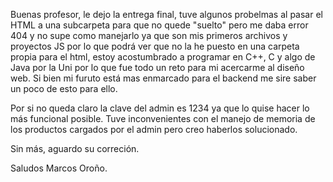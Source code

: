 Buenas profesor, le dejo la entrega final, tuve algunos probelmas al pasar el HTML a una subcarpeta para que no quede "suelto" pero me daba error 404 y no supe como manejarlo ya que son
mis primeros archivos y proyectos JS por lo que podrá ver que no la he puesto en una carpeta propia para el html, estoy acostumbrado a programar en C++, C y algo de Java por la Uni por lo que fue todo un reto para mi acercarme al diseño web. Si bien mi furuto
está mas enmarcado para el backend me sire saber un poco de esto para ello.

Por si no queda claro la clave del admin es 1234 ya que lo quise hacer lo más funcional posible.
Tuve inconvenientes con el manejo de memoria de los productos cargados por el admin pero creo haberlos solucionado.

Sin más, aguardo su correción.

Saludos Marcos Oroño.
